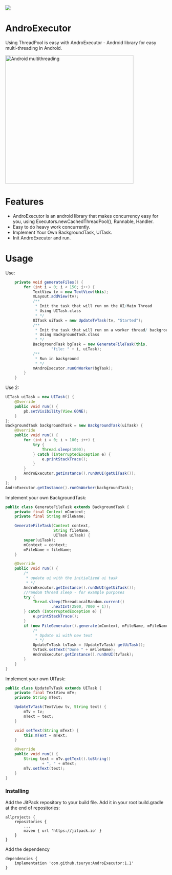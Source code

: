 [![](https://jitpack.io/v/tsuryo/AndroExecutor.svg)](https://jitpack.io/#tsuryo/AndroExecutor)


# AndroExecutor
Using ThreadPool is easy with AndroExecutor - Android library for easy multi-threading in Android.

<img width="400" alt="Android multithreading" src="https://user-images.githubusercontent.com/42518244/83361339-f0df3700-a390-11ea-9f81-1cc6a10fe998.gif"> 

# Features
* AndroExecutor is an android library that makes concurrency easy for you, using Executors.newCachedThreadPool(), Runnable, Handler.
* Easy to do heavy work concurrently.
* Implement Your Own BackgroundTask, UITask.
* Init AndroExecutor and run.

# Usage

Use:
```Java
    private void generateFiles() {
        for (int i = 0; i < 150; i++) {
            TextView tv = new TextView(this);
            mLayout.addView(tv);
            /**
             * Init the task that will run on the UI/Main Thread
             * Using UITask.class
             * */
            UITask uiTask = new UpdateTvTask(tv, "Started");
            /**
             * Init the task that will run on a worker thread/ background
             * Using BackgroundTask.class
             * */
            BackgroundTask bgTask = new GenerateFileTask(this,
                    "file: " + i, uiTask);
            /**
             * Run in background
             * */
            mAndroExecutor.runOnWorker(bgTask);
        }
    }
```
Use 2:
```Java
UITask uiTask = new UITask() {
    @Override
    public void run() {
        pb.setVisibility(View.GONE);
    }
};
BackgroundTask backgroundTask = new BackgroundTask(uiTask) {
    @Override
    public void run() {
        for (int i = 0; i < 100; i++) {
            try {
                Thread.sleep(1000);
            } catch (InterruptedException e) {
                e.printStackTrace();
            }
        }
        AndroExecutor.getInstance().runOnUI(getUiTask());
    }
};
AndroExecutor.getInstance().runOnWorker(backgroundTask);
```

Implement your own BackgroundTask:
```Java
public class GenerateFileTask extends BackgroundTask {
    private final Context mContext;
    private final String mFileName;

    GenerateFileTask(Context context,
                     String fileName,
                     UITask uiTask) {
        super(uiTask);
        mContext = context;
        mFileName = fileName;
    }

    @Override
    public void run() {
        /*
         * update ui with the initialized ui task
         * */
        AndroExecutor.getInstance().runOnUI(getUiTask());
        //random thread sleep - for example purposes
        try {
            Thread.sleep(ThreadLocalRandom.current()
                    .nextInt(2500, 7000 + 1));
        } catch (InterruptedException e) {
            e.printStackTrace();
        }
        if (new FileGenerator().generate(mContext, mFileName, mFileName)) {
            /*
             * Update ui with new text
             * */
            UpdateTvTask tvTask = (UpdateTvTask) getUiTask();
            tvTask.setText("Done " + mFileName);
            AndroExecutor.getInstance().runOnUI(tvTask);
        }
    }
}
```
Implement your own UITask:
```Java
public class UpdateTvTask extends UITask {
    private final TextView mTv;
    private String mText;

    UpdateTvTask(TextView tv, String text) {
        mTv = tv;
        mText = text;
    }

    void setText(String mText) {
        this.mText = mText;
    }

    @Override
    public void run() {
        String text = mTv.getText().toString()
                + ", " + mText;
        mTv.setText(text);
    }
}
```

### Installing

Add the JitPack repository to your build file.
Add it in your root build.gradle at the end of repositories:
```
allprojects {
	repositories {
		...
		maven { url 'https://jitpack.io' }
	}
}
```

Add the dependency
```
dependencies {
	implementation 'com.github.tsuryo:AndroExecutor:1.1'
}
```
